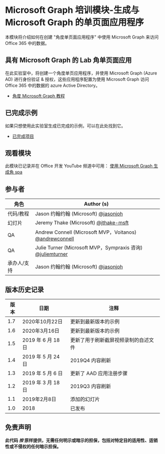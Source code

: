 # <a name="microsoft-graph-training-module---build-angular-single-page-apps-with-microsoft-graph"></a>Microsoft Graph 培训模块-生成与 Microsoft Graph 的单页面应用程序

本模块将介绍如何在创建 "角度单页面应用程序" 中使用 Microsoft Graph 来访问 Office 365 中的数据。

## <a name="lab---angular-single-page-apps-with-the-microsoft-graph"></a>具有 Microsoft Graph 的 Lab 角单页面应用

在此实验室中，将创建一个角度单页应用程序，并使用 Microsoft Graph (Azure AD) 进行身份验证 & 授权，这些应用程序配置为使用 Microsoft Graph 访问 Office 365 中的数据的 azure Active Directory。

- [角度 Microsoft Graph 教程](https://docs.microsoft.com/graph/tutorials/angular)

## <a name="completed-sample"></a>已完成示例

如果只想使用此实验室生成已完成的示例，可以在此处找到它。

- [已完成项目](demo)

## <a name="watch-the-module"></a>观看模块

此模块已记录并在 Office 开发 YouTube 频道中可用： [使用 Microsoft Graph 生成角 spa](https://youtu.be/KUPRTTOUzz8)

## <a name="contributors"></a>参与者

|       角色       |                                           Author (s)                                            |
| ----------------- | --------------------------------------------------------------------------------------------- |
| 代码/教程   | Jason 约翰约翰 (Microsoft) [@jasonjoh](//github.com/jasonjoh)                                 |
| 幻灯片            | Jeremy Thake (Microsoft) [@jthake-msft](//github.com/jthake-msft)                             |
| QA                | Andrew Connell (Microsoft MVP，Voitanos) [@andrewconnell](//github.com/andrewconnell)         |
| QA                | Julie Turner (Microsoft MVP，Sympraxis 咨询) [@juliemturner](//github.com/juliemturner) |
| 承办人/支持 | Jason 约翰约翰 (Microsoft) [@jasonjoh](//github.com/jasonjoh)                                 |

## <a name="version-history"></a>版本历史记录

| 版本 |       日期       |                     注释                     |
| ------- | ---------------- | ------------------------------------------------ |
| 1.7     | 2020年10月22日 | 更新到最新版本的示例                |
| 1.6     | 2020年3月16日   | 更新到最新版本的示例                |
| 1.5     | 2019 年 6 月 18 日    | 更新了用于刷新截屏视频录制的自述文件 |
| 1.4     | 2019 年 5 月 24 日     | 2019Q4 内容刷新                           |
| 1.3     | 2019 年 5 月 6 日      | 更新了 AAD 应用注册步骤               |
| 1.2     | 2019 年 3 月 18 日   | 2019Q3 内容刷新                           |
| 1.1     | 2019年2月8日 | 添加的幻灯片                                     |
| 1.0     | 2018             | 已发布                                        |

## <a name="disclaimer"></a>免责声明

**此代码 *按* 原样提供，无需任何明示或暗示的担保，包括对特定目的适用性、适销性或不侵权的任何暗示担保。**
